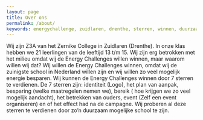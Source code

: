 ```yaml
---
layout: page
title: Over ons
permalink: /about/
keywords: energychallenge, zuidlaren, drenthe, sterren, winnen, duurzaam, energie
---
```


Wij zijn Z3A van het Zernike College in Zuidlaren (Drenthe). In onze klas hebben we 21 leerlingen van de leeftijd 13 t/m 15. Wij zijn erg betrokken met het milieu omdat wij de Energy Challenges willen winnen, maar waarom willen wij dat? Wij willen de Energy Challenges winnen, omdat wij de zuinigste school in Nederland willen zijn en wij willen zo veel mogelijk energie besparen. Wij kunnen de Energy Challenges winnen door 7 sterren te verdienen. De 7 sterren zijn: identiteit (Logo), het plan van aanpak, besparing (welke maatregelen nemen we), bereik ( hoe krijgen we zo veel mogelijk aandacht), het betrekken van ouders, event (Zelf een event organiseren) en of het effect had na de campagne. Wij proberen al deze sterren te verdienen door zo’n duurzaam mogelijke school te zijn.  
